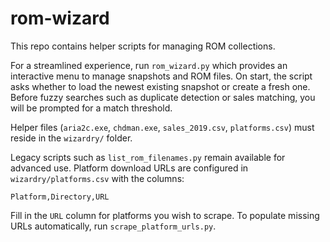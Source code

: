 # rom-wizard

This repo contains helper scripts for managing ROM collections.

For a streamlined experience, run `rom_wizard.py` which provides an
interactive menu to manage snapshots and ROM files.  On start, the
script asks whether to load the newest existing snapshot or create a
fresh one.  Before fuzzy searches such as duplicate detection or sales
matching, you will be prompted for a match threshold.

Helper files (`aria2c.exe`, `chdman.exe`, `sales_2019.csv`,
`platforms.csv`) must reside in the `wizardry/` folder.

Legacy scripts such as `list_rom_filenames.py` remain available for
advanced use. Platform download URLs are configured in
`wizardry/platforms.csv` with the columns:

```
Platform,Directory,URL
```

Fill in the `URL` column for platforms you wish to scrape.  To
populate missing URLs automatically, run `scrape_platform_urls.py`.
